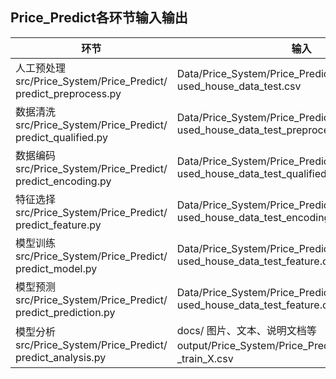 ## Price_Predict各环节输入输出

| 环节                                                         | 输入                                                         | 输出                                                         |
| ------------------------------------------------------------ | ------------------------------------------------------------ | ------------------------------------------------------------ |
| 人工预处理                  src/Price_System/Price_Predict/ predict_preprocess.py | Data/Price_System/Price_Predict/raw/house/ used_house_data_test.csv | Data/Price_System/Price_Predict/preprocess/house/ used_house_data_test_preprocess.csv |
| 数据清洗                                   src/Price_System/Price_Predict/ predict_qualified.py | Data/Price_System/Price_Predict/preprocess/house/ used_house_data_test_preprocess.csv | Data/Price_System/Price_Predict/qualified/house/ used_house_data_test_qualified.csv |
| 数据编码                                   src/Price_System/Price_Predict/ predict_encoding.py | Data/Price_System/Price_Predict/qualified/house/ used_house_data_test_qualified.csv | Data/Price_System/Price_Predict/encoding/house/ used_house_data_test_encoding.csv |
| 特征选择                          src/Price_System/Price_Predict/ predict_feature.py | Data/Price_System/Price_Predict/encoding/house/ used_house_data_test_encoding.csv | Data/Price_System/Price_Predict/feature/house/ used_house_data_test_feature.csv |
| 模型训练                        src/Price_System/Price_Predict/ predict_model.py | Data/Price_System/Price_Predict/feature/house/ used_house_data_test_feature.csv | output/Price_System/Price_Predict/model/                     price_predict_模型名.pkl |
| 模型预测                       src/Price_System/Price_Predict/ predict_prediction.py | Data/Price_System/Price_Predict/feature/house/ used_house_data_test_feature.csv | output/Price_System/Price_Predict/results/                                                        模型名_train_X.csv |
| 模型分析                      src/Price_System/Price_Predict/ predict_analysis.py | docs/                                                                                 图片、文本、说明文档等                                                           output/Price_System/Price_Predict/results/                                                        模型名_train_X.csv | output/Price_System/Price_Predict/analysis/                                                        分析结果 |

